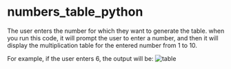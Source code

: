 # numbers_table_python
The user enters the number for which they want to generate the table.
when you run this code, it will prompt the user to enter a number, and then it will display the multiplication table for the entered number from 1 to 10.

For example, if the user enters 6, the output will be:
![table](https://github.com/Noorullah399/numbers_table_python/assets/80612352/631207c7-ffb6-460e-8da4-16e31f54990b)
